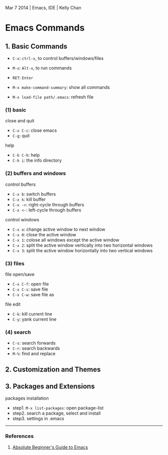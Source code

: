 Mar 7 2014 | Emacs, IDE | Kelly Chan
# Emacs Commands

## 1. Basic Commands

- `C-x`: `ctrl-x`, to control buffers/windows/files
- `M-x`: `Alt-x`, to run commands
- `RET`: `Enter`

- `M-x make-command-summary`: show all commands
- `M-x load-file path/.emacs`: refresh file

### (1) basic

close and quit
- `C-x C-c`: close emacs
- `C-g`: quit

help
- `C-h C-h`: help
- `C-h i`: the info directory

### (2) buffers and windows

control buffers
- `C-x b`: switch buffers
- `C-x k`: kill buffer
- `C-x ->`: right-cycle through buffers
- `C-x <-`: left-cycle through buffers

control windows
- `C-x o`: change active window to next window
- `C-x 0`: close the active window
- `C-x 1`: colose all windows except the active window
- `C-x 2`: split the active window vertically into two horizontal windows
- `C-x 3`: split the active window horizontally into two vertical windows

### (3) files

file open/save
- `C-x C-f`: open file
- `C-x C-s`: save file
- `C-x C-w`: save file as

file edit
- `C-k`: kill current line
- `C-y`: yank current line

### (4) search

- `C-s`: search forwards
- `C-r`: search backwards
- `M-%`: find and replace


## 2. Customization and Themes



## 3. Packages and Extensions

packages installation
- step1. `M-x list-packages`: open package-list
- step2. search a package, select and install
- step3. settings in .emacs


---
### References
1. [Absolute Beginner's Guide to Emacs](http://www.jesshamrick.com/2012/09/10/absolute-beginners-guide-to-emacs/)
